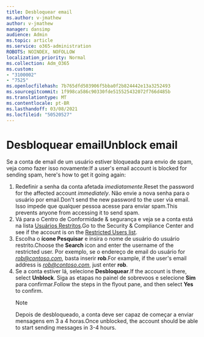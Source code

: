 ```yaml
---
title: Desbloquear email
ms.author: v-jmathew
author: v-jmathew
manager: dansimp
audience: Admin
ms.topic: article
ms.service: o365-administration
ROBOTS: NOINDEX, NOFOLLOW
localization_priority: Normal
ms.collection: Adm_O365
ms.custom:
- "3100002"
- "7525"
ms.openlocfilehash: 7b765dfd503906f5bba0f2b824442e13a3252493
ms.sourcegitcommit: 1f998ca586c90330fde515525432072f766d485b
ms.translationtype: MT
ms.contentlocale: pt-BR
ms.lasthandoff: 03/08/2021
ms.locfileid: "50520527"
---
```

# <a name="unblock-email"></a><span data-ttu-id="acb9d-102">Desbloquear email</span><span class="sxs-lookup"><span data-stu-id="acb9d-102">Unblock email</span></span>

<span data-ttu-id="acb9d-103">Se a conta de email de um usuário estiver bloqueada para envio de spam, veja como fazer isso novamente:</span><span class="sxs-lookup"><span data-stu-id="acb9d-103">If a user's email account is blocked for sending spam, here's how to get it going again:</span></span>

1. <span data-ttu-id="acb9d-104">Redefinir a senha da conta afetada *imediatamente*.</span><span class="sxs-lookup"><span data-stu-id="acb9d-104">Reset the password for the affected account *immediately*.</span></span> <span data-ttu-id="acb9d-105">Não envie a nova senha para o usuário por email.</span><span class="sxs-lookup"><span data-stu-id="acb9d-105">Don't send the new password to the user via email.</span></span> <span data-ttu-id="acb9d-106">Isso impede que qualquer pessoa acesse para enviar spam.</span><span class="sxs-lookup"><span data-stu-id="acb9d-106">This prevents anyone from accessing it to send spam.</span></span>
2. <span data-ttu-id="acb9d-107">Vá para o Centro de Conformidade & segurança e veja se a conta está na lista [Usuários Restritos](https://protection.office.com/#/restrictedusers).</span><span class="sxs-lookup"><span data-stu-id="acb9d-107">Go to the Security & Compliance Center and see if the account is on the [Restricted Users list](https://protection.office.com/#/restrictedusers).</span></span>
3. <span data-ttu-id="acb9d-108">Escolha o **ícone Pesquisar** e insira o nome de usuário do usuário restrito.</span><span class="sxs-lookup"><span data-stu-id="acb9d-108">Choose the **Search** icon and enter the username of the restricted user.</span></span> <span data-ttu-id="acb9d-109">Por exemplo, se o endereço de email do usuário for *rob@contoso.com*, basta inserir **rob**.</span><span class="sxs-lookup"><span data-stu-id="acb9d-109">For example, if the user's email address is *rob@contoso.com*, just enter **rob**.</span></span>
4. <span data-ttu-id="acb9d-110">Se a conta estiver lá, selecione **Desbloquear**.</span><span class="sxs-lookup"><span data-stu-id="acb9d-110">If the account is there, select **Unblock**.</span></span> <span data-ttu-id="acb9d-111">Siga as etapas no painel de sobrevoos e selecione **Sim** para confirmar.</span><span class="sxs-lookup"><span data-stu-id="acb9d-111">Follow the steps in the flyout pane, and then select **Yes** to confirm.</span></span>  
    > [!NOTE]
    > <span data-ttu-id="acb9d-112">Depois de desbloqueado, a conta deve ser capaz de começar a enviar mensagens em 3 a 4 horas.</span><span class="sxs-lookup"><span data-stu-id="acb9d-112">Once unblocked, the account should be able to start sending messages in 3-4 hours.</span></span>
